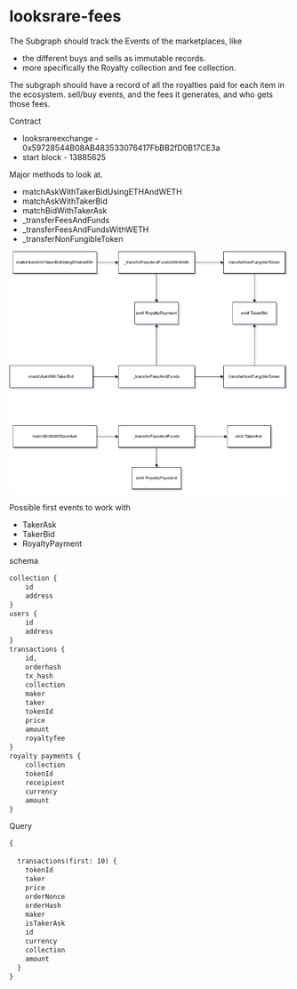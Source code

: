 # looksrare-fees

The Subgraph should track the Events of the marketplaces, like 
- the different buys and sells as immutable records.
- more specifically the Royalty collection and fee collection. 


The subgraph should have a record of all the royalties paid for each item in the ecosystem. 
sell/buy events, and the fees it generates, and who gets those fees.

Contract
- looksrareexchange - 0x59728544B08AB483533076417FbBB2fD0B17CE3a
- start block - 13885625


Major methods to look at.
- matchAskWithTakerBidUsingETHAndWETH
- matchAskWithTakerBid
- matchBidWithTakerAsk
- _transferFeesAndFunds
- _transferFeesAndFundsWithWETH
- _transferNonFungibleToken

![workflow](archi.png)


Possible first events to work with

- TakerAsk
- TakerBid
- RoyaltyPayment

schema
```    
collection {
    id
    address
}
users {
    id
    address
}
transactions {
    id,
    orderhash
    tx_hash
    collection
    maker
    taker
    tokenId
    price
    amount
    royaltyfee
}
royalty payments {
    collection
    tokenId
    receipient
    currency
    amount
}

```

Query 
```
{
 
  transactions(first: 10) {
    tokenId
    taker
    price
    orderNonce
    orderHash
    maker
    isTakerAsk
    id
    currency
    collection
    amount
  }
}
```